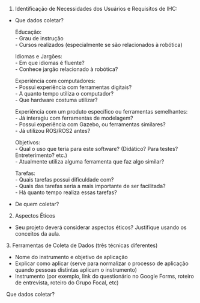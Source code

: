 1. Identificação de Necessidades dos Usuários e Requisitos de IHC:
- Que dados coletar?
  
    Educação:     
      - Grau de instrução  
      - Cursos realizados (especialmente se são relacionados à robótica)  
      
    Idiomas e Jargões:    
      - Em que idiomas é fluente?  
      - Conhece jargão relacionado à robótica?  
      
    Experiência com computadores:   
      - Possui experiência com ferramentas digitais?  
      - A quanto tempo utiliza o computador?  
      - Que hardware costuma utilizar?  
      
    Experiência com um produto específico ou ferramentas
    semelhantes:  
      - Já interagiu com ferramentas de modelagem?   
      - Possui experiência com Gazebo, ou ferramentas similares?  
      - Já utilizou ROS/ROS2 antes?  
    
    Objetivos:  
      - Qual o uso que teria para este software? (Didático? Para testes? Entreterimento? etc.)  
      - Atualmente utiliza alguma ferramenta que faz algo similar?  
    
    Tarefas:  
      - Quais tarefas possui dificuldade com?  
      - Quais das tarefas seria a mais importante de ser facilitada?  
      - Há quanto tempo realiza essas tarefas?
  
- De quem coletar?

2. Aspectos Éticos
- Seu projeto deverá considerar aspectos éticos? Justifique usando os conceitos da aula.

3.​ Ferramentas de Coleta de Dados (três técnicas diferentes)
- Nome do instrumento e objetivo de aplicação
- Explicar como aplicar (serve para normalizar o processo de aplicação quando pessoas distintas aplicam o instrumento)
- Instrumento (por exemplo, link do questionário no Google Forms, roteiro de entrevista, roteiro do Grupo Focal, etc)

Que dados coletar?   







